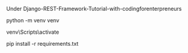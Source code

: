 Under Django-REST-Framework-Tutorial-with-codingforenterpreneurs

python -m venv venv

venv\Scripts\activate

pip install -r requirements.txt
